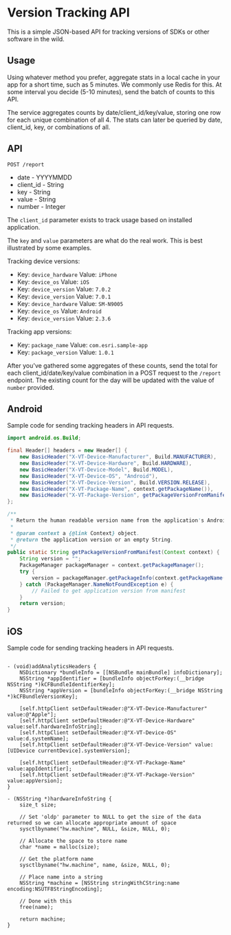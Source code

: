 Version Tracking API
====================

This is a simple JSON-based API for tracking versions of SDKs or other software in the wild.


Usage
-----

Using whatever method you prefer, aggregate stats in a local cache in your app for a short time, 
such as 5 minutes. We commonly use Redis for this. At some interval you decide (5-10 minutes),
send the batch of counts to this API.

The service aggregates counts by date/client_id/key/value, storing one row for each unique
combination of all 4. The stats can later be queried by date, client_id, key, or combinations
of all.


API
---

`POST /report`

* date - YYYYMMDD
* client_id - String
* key - String
* value - String
* number - Integer

The `client_id` parameter exists to track usage based on installed application.

The `key` and `value` parameters are what do the real work. This is best illustrated by some examples.

Tracking device versions:

* Key: `device_hardware` Value: `iPhone`
* Key: `device_os` Value: `iOS`
* Key: `device_version` Value: `7.0.2`
* Key: `device_version` Value: `7.0.1`
* Key: `device_hardware` Value: `SM-N9005`
* Key: `device_os` Value: `Android`
* Key: `device_version` Value: `2.3.6`

Tracking app versions:

* Key: `package_name` Value: `com.esri.sample-app`
* Key: `package_version` Value: `1.0.1`

After you've gathered some aggregates of these counts, send the total for each client_id/date/key/value 
combination in a POST request to the `/report` endpoint. The existing count for the day will be updated
with the value of `number` provided.




Android
-------

Sample code for sending tracking headers in API requests.

```java
import android.os.Build;

final Header[] headers = new Header[] {
    new BasicHeader("X-VT-Device-Manufacturer", Build.MANUFACTURER),
    new BasicHeader("X-VT-Device-Hardware", Build.HARDWARE),
    new BasicHeader("X-VT-Device-Model", Build.MODEL),
    new BasicHeader("X-VT-Device-OS", "Android"),
    new BasicHeader("X-VT-Device-Version", Build.VERSION.RELEASE),
    new BasicHeader("X-VT-Package-Name", context.getPackageName()),
    new BasicHeader("X-VT-Package-Version", getPackageVersionFromManifest(context)),
};

/**
 * Return the human readable version name from the application's AndroidManifest.xml file.
 *
 * @param context a {@link Context} object.
 * @return the application version or an empty String.
 */
public static String getPackageVersionFromManifest(Context context) {
    String version = "";
    PackageManager packageManager = context.getPackageManager();
    try {
        version = packageManager.getPackageInfo(context.getPackageName(), 0).versionName;
    } catch (PackageManager.NameNotFoundException e) {
        // Failed to get application version from manifest
    }
    return version;
}
```

iOS
---

Sample code for sending tracking headers in API requests.

```objc

- (void)addAnalyticsHeaders {
    NSDictionary *bundleInfo = [[NSBundle mainBundle] infoDictionary];
    NSString *appIdentifier = [bundleInfo objectForKey:(__bridge NSString *)kCFBundleIdentifierKey];
    NSString *appVersion = [bundleInfo objectForKey:(__bridge NSString *)kCFBundleVersionKey];

    [self.httpClient setDefaultHeader:@"X-VT-Device-Manufacturer" value:@"Apple"];
    [self.httpClient setDefaultHeader:@"X-VT-Device-Hardware" value:self.hardwareInfoString];
    [self.httpClient setDefaultHeader:@"X-VT-Device-OS" value:d.systemName];
    [self.httpClient setDefaultHeader:@"X-VT-Device-Version" value:[UIDevice currentDevice].systemVersion];

    [self.httpClient setDefaultHeader:@"X-VT-Package-Name" value:appIdentifier];
    [self.httpClient setDefaultHeader:@"X-VT-Package-Version" value:appVersion];
}

- (NSString *)hardwareInfoString {
    size_t size;

    // Set 'oldp' parameter to NULL to get the size of the data returned so we can allocate appropriate amount of space
    sysctlbyname("hw.machine", NULL, &size, NULL, 0);

    // Allocate the space to store name
    char *name = malloc(size);

    // Get the platform name
    sysctlbyname("hw.machine", name, &size, NULL, 0);

    // Place name into a string
    NSString *machine = [NSString stringWithCString:name encoding:NSUTF8StringEncoding];

    // Done with this
    free(name);

    return machine;
}
```


